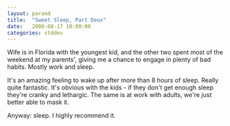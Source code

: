 ```yaml
---
layout: parand
title:  "Sweet Sleep, Part Deux"
date:   2008-08-17 10:00:00
categories: stddev
---
```

Wife is in Florida with the youngest kid, and the other two spent most of the weekend at my parents', giving me a chance to engage in plenty of bad habits. Mostly work and sleep.

It's an amazing feeling to wake up after more than 8 hours of sleep. Really quite fantastic. It's obvious with the kids - if they don't get enough sleep they're cranky and lethargic. The same is at work with adults, we're just better able to mask it.

Anyway: sleep. I highly recommend it.
